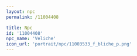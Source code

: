 ```yaml
---
layout: npc
permalink: /11004408

title: Npc
id: '11004408'
npc_name: 'Veliche'
icon_url: 'portrait/npc/11003533_f_bliche_p.png'
---
```

